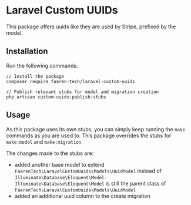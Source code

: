 # Laravel Custom UUIDs

This package offers uuids like they are used by Stripe, prefixed by the model.

## Installation

Run the following commands:

```shell
// Install the package
composer require faaren-tech/laravel-custom-uuids

// Publish relevant stubs for model and migration creation
php artisan custom-uuids:publish-stubs
```

## Usage

As this package uses its own stubs, you can simply keep running the `make` commands as you are used to. This package overrides the stubs for `make:model` and `make:migration`.

The changes made to the stubs are:

- added another base model to extend `FaarenTech\LaravelCustomUuids\Models\UuidModel` instead of `Illuminate\Database\Eloquent\Model`. `Illuminate\Database\Eloquent\Model` is still the parent class of `FaarenTech\LaravelCustomUuids\Models\UuidModel`
- added an additional uuid column to the create migration 

